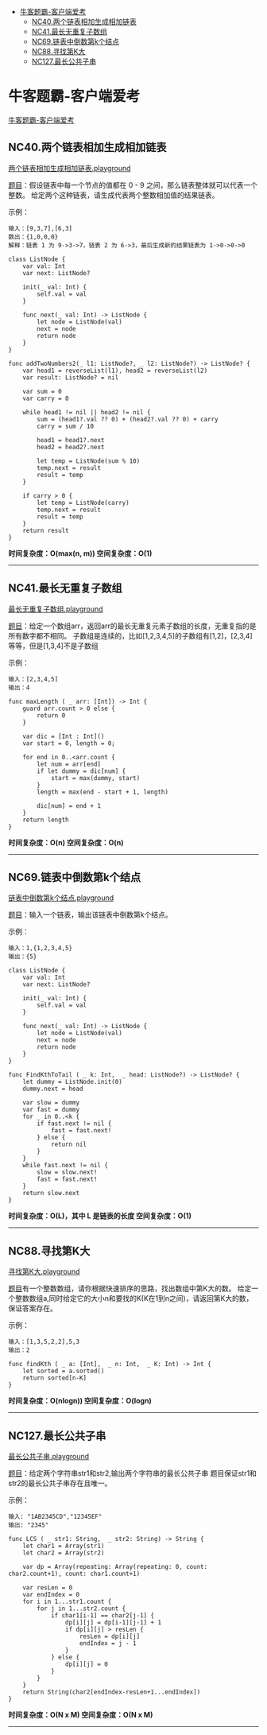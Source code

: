 
   * [牛客题霸-客户端爱考](#牛客题霸-客户端爱考)
      * [NC40.两个链表相加生成相加链表](#NC40两个链表相加生成相加链表)
      * [NC41.最长无重复子数组](#NC41最长无重复子数组)
      * [NC69.链表中倒数第k个结点](#NC69链表中倒数第k个结点)
      * [NC88.寻找第K大](#NC88寻找第K大)
      * [NC127.最长公共子串](#NC127最长公共子串)

# 牛客题霸-客户端爱考
[牛客题霸-客户端爱考](https://www.nowcoder.com/activity/oj)

## NC40.两个链表相加生成相加链表
[两个链表相加生成相加链表.playground](https://github.com/sxxjaeho/iOS-Primer/blob/master/contents/arithmetic/code/两个链表相加生成相加链表.playground)

[题目](https://www.nowcoder.com/practice/c56f6c70fb3f4849bc56e33ff2a50b6b)：假设链表中每一个节点的值都在 0 - 9 之间，那么链表整体就可以代表一个整数。
给定两个这种链表，请生成代表两个整数相加值的结果链表。

示例：

```
输入：[9,3,7],[6,3]
数出：{1,0,0,0}
解释：链表 1 为 9->3->7，链表 2 为 6->3，最后生成新的结果链表为 1->0->0->0
```

```
class ListNode {
    var val: Int
    var next: ListNode?
    
    init(_ val: Int) {
        self.val = val
    }
    
    func next(_ val: Int) -> ListNode {
        let node = ListNode(val)
        next = node
        return node
    }
}

func addTwoNumbers2(_ l1: ListNode?, _ l2: ListNode?) -> ListNode? {
    var head1 = reverseList(l1), head2 = reverseList(l2)
    var result: ListNode? = nil
    
    var sum = 0
    var carry = 0
    
    while head1 != nil || head2 != nil {
        sum = (head1?.val ?? 0) + (head2?.val ?? 0) + carry
        carry = sum / 10
        
        head1 = head1?.next
        head2 = head2?.next
        
        let temp = ListNode(sum % 10)
        temp.next = result
        result = temp
    }
    
    if carry > 0 {
        let temp = ListNode(carry)
        temp.next = result
        result = temp
    }
    return result
}
```

**时间复杂度：O(max(n, m))
空间复杂度：O(1)**

***

## NC41.最长无重复子数组
[最长无重复子数组.playground](https://github.com/sxxjaeho/iOS-Primer/blob/master/contents/arithmetic/code/最长无重复子数组.playground)

[题目](https://www.nowcoder.com/practice/b56799ebfd684fb394bd315e89324fb4)：给定一个数组arr，返回arr的最长无重复元素子数组的长度，无重复指的是所有数字都不相同。
子数组是连续的，比如[1,2,3,4,5]的子数组有[1,2]，[2,3,4]等等，但是[1,3,4]不是子数组

示例：

```
输入：[2,3,4,5]
输出：4
```

```
func maxLength ( _ arr: [Int]) -> Int {
    guard arr.count > 0 else {
        return 0
    }
    
    var dic = [Int : Int]()
    var start = 0, length = 0;
    
    for end in 0..<arr.count {
        let num = arr[end]
        if let dummy = dic[num] {
            start = max(dummy, start)
        }
        length = max(end - start + 1, length)
        
        dic[num] = end + 1
    }
    return length
}
```

**时间复杂度：O(n) 空间复杂度：O(n)**

***

## NC69.链表中倒数第k个结点

[链表中倒数第k个结点.playground](https://github.com/sxxjaeho/iOS-Primer/blob/master/contents/arithmetic/code/链表中倒数第k个结点.playground)

[题目](https://www.nowcoder.com/practice/529d3ae5a407492994ad2a246518148a)：输入一个链表，输出该链表中倒数第k个结点。

示例：

```
输入：1,{1,2,3,4,5}
输出：{5}
```

```
class ListNode {
    var val: Int
    var next: ListNode?
    
    init(_ val: Int) {
        self.val = val
    }
    
    func next(_ val: Int) -> ListNode {
        let node = ListNode(val)
        next = node
        return node
    }
}

func FindKthToTail ( _ k: Int,  _ head: ListNode?) -> ListNode? {
    let dummy = ListNode.init(0)
    dummy.next = head
    
    var slow = dummy
    var fast = dummy
    for _ in 0..<k {
        if fast.next != nil {
            fast = fast.next!
        } else {
            return nil
        }
    }
    while fast.next != nil {
        slow = slow.next!
        fast = fast.next!
    }
    return slow.next
}
```

**时间复杂度：O(L)，其中 L 是链表的长度
空间复杂度：O(1)**

***

## NC88.寻找第K大

[寻找第K大.playground](https://github.com/sxxjaeho/iOS-Primer/blob/master/contents/arithmetic/code/寻找第K大.playground)

[题目](https://www.nowcoder.com/practice/529d3ae5a407492994ad2a246518148a)有一个整数数组，请你根据快速排序的思路，找出数组中第K大的数。
给定一个整数数组a,同时给定它的大小n和要找的K(K在1到n之间)，请返回第K大的数，保证答案存在。

示例：

```
输入：[1,3,5,2,2],5,3
输出：2
```

```
func findKth ( _ a: [Int],  _ n: Int,  _ K: Int) -> Int {
    let sorted = a.sorted()
    return sorted[n-K]
}
```

**时间复杂度：O(nlogn)) 空间复杂度：O(logn)**

***

## NC127.最长公共子串

[最长公共子串.playground](https://github.com/sxxjaeho/iOS-Primer/blob/master/contents/arithmetic/code/最长公共子串.playground)

[题目](https://www.nowcoder.com/practice/f33f5adc55f444baa0e0ca87ad8a6aac)：给定两个字符串str1和str2,输出两个字符串的最长公共子串
题目保证str1和str2的最长公共子串存在且唯一。

示例：

```
输入: "1AB2345CD","12345EF"
输出: "2345"
```

```
func LCS ( _ str1: String,  _ str2: String) -> String {
    let char1 = Array(str1)
    let char2 = Array(str2)
    
    var dp = Array(repeating: Array(repeating: 0, count: char2.count+1), count: char1.count+1)
    
    var resLen = 0
    var endIndex = 0
    for i in 1...str1.count {
        for j in 1...str2.count {
            if char1[i-1] == char2[j-1] {
                dp[i][j] = dp[i-1][j-1] + 1
                if dp[i][j] > resLen {
                    resLen = dp[i][j]
                    endIndex = j - 1
                }
            } else {
                dp[i][j] = 0
            }
        }
    }
    return String(char2[endIndex-resLen+1...endIndex])
}
```

**时间复杂度：O(N x M) 空间复杂度：O(N x M)**

***